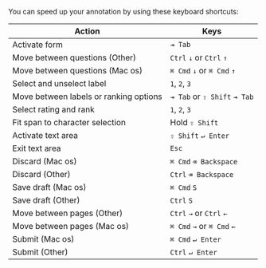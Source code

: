 You can speed up your annotation by using these keyboard shortcuts:

| Action                                 | Keys                              |
| -------------------------------------- | --------------------------------- |
| Activate form                          | `⇥ Tab`                           |
| Move between questions (Other)         | `Ctrl` `↓` or `Ctrl` `↑`          |
| Move between questions (Mac os)        | `⌘ Cmd` `↓` or `⌘ Cmd` `↑`        |
| Select and unselect label              | `1`, `2`, `3`                     |
| Move between labels or ranking options | `⇥ Tab` or `⇧ Shift` `⇥ Tab`      |
| Select rating and rank                 | `1`, `2`, `3`                     |
| Fit span to character selection        | Hold `⇧ Shift`                    |
| Activate text area                     | `⇧ Shift` `↵ Enter`               |
| Exit text area                         | `Esc`                             |
| Discard (Mac os)                       | `⌘ Cmd` `⌫ Backspace`             |
| Discard (Other)                        | `Ctrl` `⌫ Backspace`              |
| Save draft (Mac os)                    | `⌘ Cmd` `S`                       |
| Save draft (Other)                     | `Ctrl` `S`                        |
| Move between pages (Other)             | `Ctrl` `→` or `Ctrl` `←`          |
| Move between pages (Mac os)            | `⌘ Cmd` `→` or `⌘ Cmd` `←`        |
| Submit (Mac os)                        | `⌘ Cmd` `↵ Enter`                 |
| Submit (Other)                         | `Ctrl` `↵ Enter`                  |
